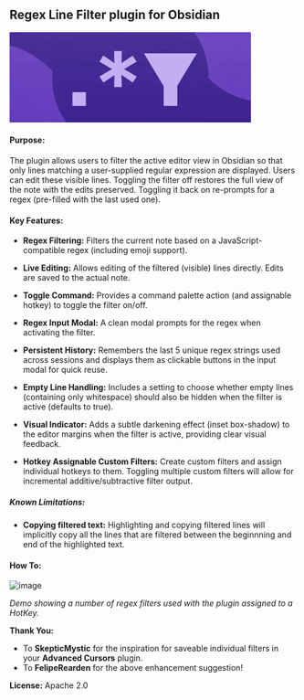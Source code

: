 ## Regex Line Filter plugin for Obsidian
![image](/images/logo.png)

#### Purpose:
The plugin allows users to filter the active editor view in Obsidian so that only lines matching a user-supplied regular expression are displayed. Users can edit these visible lines. Toggling the filter off restores the full view of the note with the edits preserved. Toggling it back on re-prompts for a regex (pre-filled with the last used one).

#### Key Features:

- **Regex Filtering:** Filters the current note based on a JavaScript-compatible regex (including emoji support).
    
- **Live Editing:** Allows editing of the filtered (visible) lines directly. Edits are saved to the actual note.
    
- **Toggle Command:** Provides a command palette action (and assignable hotkey) to toggle the filter on/off.
    
- **Regex Input Modal:** A clean modal prompts for the regex when activating the filter.
    
- **Persistent History:** Remembers the last 5 unique regex strings used across sessions and displays them as clickable buttons in the input modal for quick reuse.
    
- **Empty Line Handling:** Includes a setting to choose whether empty lines (containing only whitespace) should also be hidden when the filter is active (defaults to true).
    
- **Visual Indicator:** Adds a subtle darkening effect (inset box-shadow) to the editor margins when the filter is active, providing clear visual feedback.
    
- **Hotkey Assignable Custom Filters:** Create custom filters and assign individual hotkeys to them. Toggling multiple custom filters will allow for incremental additive/subtractive filter output.

##### Known Limitations:

- **Copying filtered text:** Highlighting and copying filtered lines will implicitly copy all the lines that are filtered between the beginnning and end of the highlighted text.

#### How To:
![image](/images/regex-line-filter.gif)

*Demo showing a number of regex filters used with the plugin assigned to a HotKey.*


**Thank You:**
- To **SkepticMystic** for the inspiration for saveable individual filters in your **Advanced Cursors** plugin.
- To **FelipeRearden** for the above enhancement suggestion!

**License:**
Apache 2.0
